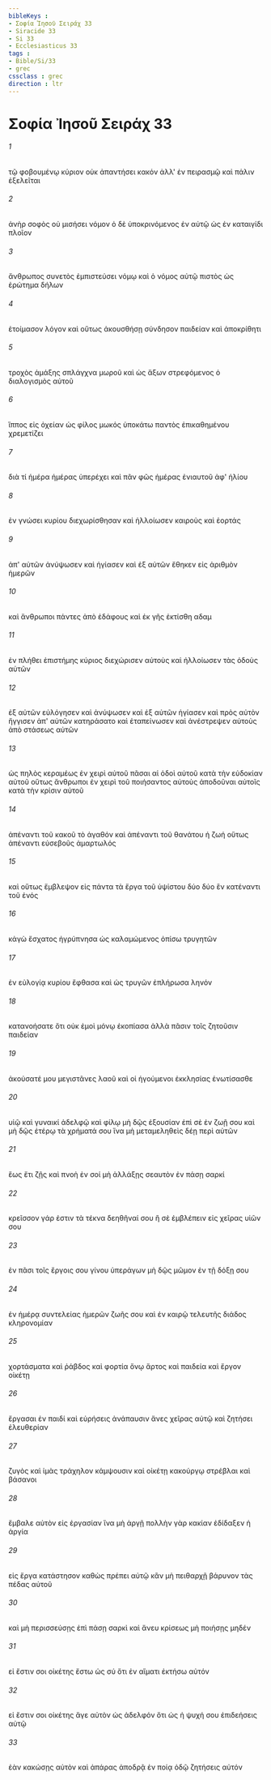 ```yaml
---
bibleKeys : 
- Σοφία Ἰησοῦ Σειράχ 33
- Siracide 33
- Si 33
- Ecclesiasticus 33
tags : 
- Bible/Si/33
- grec
cssclass : grec
direction : ltr
---
```


# Σοφία Ἰησοῦ Σειράχ 33

###### 1
τῷ φοβουμένῳ κύριον οὐκ ἀπαντήσει κακόν ἀλλ' ἐν πειρασμῷ καὶ πάλιν ἐξελεῖται
###### 2
ἀνὴρ σοφὸς οὐ μισήσει νόμον ὁ δὲ ὑποκρινόμενος ἐν αὐτῷ ὡς ἐν καταιγίδι πλοῖον
###### 3
ἄνθρωπος συνετὸς ἐμπιστεύσει νόμῳ καὶ ὁ νόμος αὐτῷ πιστὸς ὡς ἐρώτημα δήλων
###### 4
ἑτοίμασον λόγον καὶ οὕτως ἀκουσθήσῃ σύνδησον παιδείαν καὶ ἀποκρίθητι
###### 5
τροχὸς ἁμάξης σπλάγχνα μωροῦ καὶ ὡς ἄξων στρεφόμενος ὁ διαλογισμὸς αὐτοῦ
###### 6
ἵππος εἰς ὀχείαν ὡς φίλος μωκός ὑποκάτω παντὸς ἐπικαθημένου χρεμετίζει
###### 7
διὰ τί ἡμέρα ἡμέρας ὑπερέχει καὶ πᾶν φῶς ἡμέρας ἐνιαυτοῦ ἀφ' ἡλίου
###### 8
ἐν γνώσει κυρίου διεχωρίσθησαν καὶ ἠλλοίωσεν καιροὺς καὶ ἑορτάς
###### 9
ἀπ' αὐτῶν ἀνύψωσεν καὶ ἡγίασεν καὶ ἐξ αὐτῶν ἔθηκεν εἰς ἀριθμὸν ἡμερῶν
###### 10
καὶ ἄνθρωποι πάντες ἀπὸ ἐδάφους καὶ ἐκ γῆς ἐκτίσθη αδαμ
###### 11
ἐν πλήθει ἐπιστήμης κύριος διεχώρισεν αὐτοὺς καὶ ἠλλοίωσεν τὰς ὁδοὺς αὐτῶν
###### 12
ἐξ αὐτῶν εὐλόγησεν καὶ ἀνύψωσεν καὶ ἐξ αὐτῶν ἡγίασεν καὶ πρὸς αὐτὸν ἤγγισεν ἀπ' αὐτῶν κατηράσατο καὶ ἐταπείνωσεν καὶ ἀνέστρεψεν αὐτοὺς ἀπὸ στάσεως αὐτῶν
###### 13
ὡς πηλὸς κεραμέως ἐν χειρὶ αὐτοῦ πᾶσαι αἱ ὁδοὶ αὐτοῦ κατὰ τὴν εὐδοκίαν αὐτοῦ οὕτως ἄνθρωποι ἐν χειρὶ τοῦ ποιήσαντος αὐτοὺς ἀποδοῦναι αὐτοῖς κατὰ τὴν κρίσιν αὐτοῦ
###### 14
ἀπέναντι τοῦ κακοῦ τὸ ἀγαθόν καὶ ἀπέναντι τοῦ θανάτου ἡ ζωή οὕτως ἀπέναντι εὐσεβοῦς ἁμαρτωλός
###### 15
καὶ οὕτως ἔμβλεψον εἰς πάντα τὰ ἔργα τοῦ ὑψίστου δύο δύο ἓν κατέναντι τοῦ ἑνός
###### 16
κἀγὼ ἔσχατος ἠγρύπνησα ὡς καλαμώμενος ὀπίσω τρυγητῶν
###### 17
ἐν εὐλογίᾳ κυρίου ἔφθασα καὶ ὡς τρυγῶν ἐπλήρωσα ληνόν
###### 18
κατανοήσατε ὅτι οὐκ ἐμοὶ μόνῳ ἐκοπίασα ἀλλὰ πᾶσιν τοῖς ζητοῦσιν παιδείαν
###### 19
ἀκούσατέ μου μεγιστᾶνες λαοῦ καὶ οἱ ἡγούμενοι ἐκκλησίας ἐνωτίσασθε
###### 20
υἱῷ καὶ γυναικί ἀδελφῷ καὶ φίλῳ μὴ δῷς ἐξουσίαν ἐπὶ σὲ ἐν ζωῇ σου καὶ μὴ δῷς ἑτέρῳ τὰ χρήματά σου ἵνα μὴ μεταμεληθεὶς δέῃ περὶ αὐτῶν
###### 21
ἕως ἔτι ζῇς καὶ πνοὴ ἐν σοί μὴ ἀλλάξῃς σεαυτὸν ἐν πάσῃ σαρκί
###### 22
κρεῖσσον γάρ ἐστιν τὰ τέκνα δεηθῆναί σου ἢ σὲ ἐμβλέπειν εἰς χεῖρας υἱῶν σου
###### 23
ἐν πᾶσι τοῖς ἔργοις σου γίνου ὑπεράγων μὴ δῷς μῶμον ἐν τῇ δόξῃ σου
###### 24
ἐν ἡμέρᾳ συντελείας ἡμερῶν ζωῆς σου καὶ ἐν καιρῷ τελευτῆς διάδος κληρονομίαν
###### 25
χορτάσματα καὶ ῥάβδος καὶ φορτία ὄνῳ ἄρτος καὶ παιδεία καὶ ἔργον οἰκέτῃ
###### 26
ἔργασαι ἐν παιδί καὶ εὑρήσεις ἀνάπαυσιν ἄνες χεῖρας αὐτῷ καὶ ζητήσει ἐλευθερίαν
###### 27
ζυγὸς καὶ ἱμὰς τράχηλον κάμψουσιν καὶ οἰκέτῃ κακούργῳ στρέβλαι καὶ βάσανοι
###### 28
ἔμβαλε αὐτὸν εἰς ἐργασίαν ἵνα μὴ ἀργῇ πολλὴν γὰρ κακίαν ἐδίδαξεν ἡ ἀργία
###### 29
εἰς ἔργα κατάστησον καθὼς πρέπει αὐτῷ κἂν μὴ πειθαρχῇ βάρυνον τὰς πέδας αὐτοῦ
###### 30
καὶ μὴ περισσεύσῃς ἐπὶ πάσῃ σαρκὶ καὶ ἄνευ κρίσεως μὴ ποιήσῃς μηδέν
###### 31
εἰ ἔστιν σοι οἰκέτης ἔστω ὡς σύ ὅτι ἐν αἵματι ἐκτήσω αὐτόν
###### 32
εἰ ἔστιν σοι οἰκέτης ἄγε αὐτὸν ὡς ἀδελφόν ὅτι ὡς ἡ ψυχή σου ἐπιδεήσεις αὐτῷ
###### 33
ἐὰν κακώσῃς αὐτὸν καὶ ἀπάρας ἀποδρᾷ ἐν ποίᾳ ὁδῷ ζητήσεις αὐτόν
